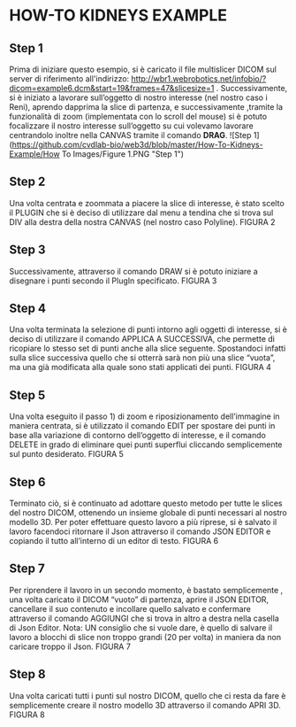 HOW-TO KIDNEYS EXAMPLE
======================

## Step 1

Prima di iniziare questo esempio, si è caricato il file multislicer DICOM sul server di riferimento all'indirizzo:
http://wbr1.webrobotics.net/infobio/?dicom=example6.dcm&start=19&frames=47&slicesize=1 .
Successivamente, si è iniziato a lavorare sull’oggetto di nostro interesse (nel nostro caso i Reni), aprendo dapprima la slice di partenza, e successivamente ,tramite la funzionalità di zoom (implementata con lo scroll del mouse) si è potuto focalizzare il nostro interesse sull’oggetto su cui volevamo lavorare centrandolo inoltre nella CANVAS tramite il comando __DRAG__.
![Step 1](https://github.com/cvdlab-bio/web3d/blob/master/How-To-Kidneys-Example/How To Images/Figure 1.PNG "Step 1")

## Step 2

Una volta centrata e zoommata a piacere la slice di interesse, è stato scelto il PLUGIN che si è deciso di utilizzare dal menu a tendina che si trova sul DIV alla destra della nostra CANVAS (nel nostro caso Polyline). 
FIGURA 2

## Step 3

Successivamente, attraverso il comando DRAW si è potuto iniziare a disegnare i punti secondo il PlugIn specificato.
FIGURA 3

## Step 4

Una volta terminata la selezione di punti intorno agli oggetti di interesse, si è deciso di utilizzare il comando APPLICA A SUCCESSIVA, che permette di ricopiare lo stesso set di punti anche alla slice seguente.
Spostandoci infatti sulla slice successiva quello che si otterrà sarà non più una slice “vuota”, ma una già modificata alla quale sono stati applicati dei punti.
FIGURA 4

## Step 5

Una volta eseguito il passo 1) di zoom e riposizionamento dell’immagine in maniera centrata, si è utilizzato il comando EDIT per spostare dei punti in base alla variazione di contorno dell’oggetto di interesse, e il comando DELETE in grado di eliminare quei punti superflui cliccando semplicemente sul punto desiderato.
FIGURA 5

## Step 6

Terminato ciò, si è continuato ad adottare questo metodo per tutte le slices del nostro DICOM, ottenendo un insieme globale di punti necessari al nostro modello 3D.
Per poter effettuare questo lavoro a più riprese, si è salvato il lavoro facendoci ritornare il Json attraverso il comando JSON EDITOR e copiando il tutto all’interno di un editor di testo.
FIGURA 6

## Step 7

Per riprendere il lavoro in un secondo momento, è bastato semplicemente , una volta caricato il DICOM “vuoto” di partenza, aprire il JSON EDITOR, cancellare il suo contenuto e incollare quello salvato e confermare attraverso il comando AGGIUNGI che si trova in altro a destra nella casella di Json Editor.
Nota: UN consiglio che si vuole dare, è quello di salvare il lavoro a blocchi di slice non troppo grandi (20 per volta) in maniera da non caricare troppo il Json.
FIGURA 7

## Step 8

Una volta caricati tutti i punti sul nostro DICOM, quello che ci resta da fare è semplicemente creare il nostro modello 3D attraverso il comando APRI 3D.
FIGURA 8
